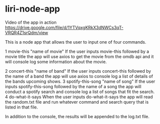 # liri-node-app
Video of the app in action
https://drive.google.com/file/d/1YTVqxgKRkX3dNWCs3qT-VRQR4Z1srQdm/view


This is a node app that allows the user to input one of four commands.

1 movie-this "name of movie"
If the user inputs movie-this followed by a movie title the app will use axios to get the movie from the omdb api and it will console log some information about the movie.

2 concert-this "name of band"
If the user inputs concert-this followed by the name of a band the app will use axios to console log a list of details of the bands upcoming shows.
3 spotify-this-song "name of song"
If the user inputs spotify-this-song followed by the name of a song the app will conduct a spotify search and console log a list of songs that fit the search.
4 do-what-it-says
When the user inputs do-what-it-says the app will read the random.txt file and run whatever command and search query that is listed in that file.

In addition to the console, the results will be appended to the log.txt file.

